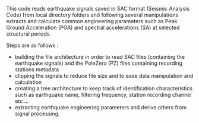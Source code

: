 This code reads earthquake signals saved in SAC format (Seismic Analysis Code) from local directory folders and following several manipulations extracts and calculate common engineering parameters such as Peak Ground Acceleration (PGA) and spectral accelerations (SA) at selected structural periods.

Steps are as follows :
+ building the file architecture in order to read SAC files (containing the earthquake signals) and the PoleZero (PZ) files containing recording stations metadata
+ clipping the signals to reduce file size and to ease data manipulation and calculation
+ creating a tree architecture to keep track of identification characteristics such as earthquake name, filtering frequency, station recording channel etc ...
+ extracting earthquake engineering parameters and derive others from signal processing.
